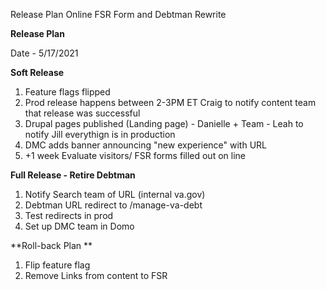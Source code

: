 Release Plan Online FSR Form and Debtman Rewrite 


**Release Plan**

Date - 5/17/2021

**Soft Release** 
 1. Feature flags flipped 
 2. Prod release happens between 2-3PM ET Craig to notify content team that release was successful 
 3. Drupal pages published (Landing page) - Danielle + Team - Leah to notify Jill everythign is in production 
 4. DMC adds banner announcing "new experience" with URL 
 5. +1 week Evaluate visitors/ FSR forms filled out on line 
 
 **Full Release - Retire Debtman** 
 
1. Notify Search team of URL (internal va.gov) 
2. Debtman URL redirect to /manage-va-debt
3. Test redirects in prod 
4. Set up DMC team in Domo 

 **Roll-back Plan ** 
 
 1. Flip feature flag
 2. Remove Links from content to FSR
 
